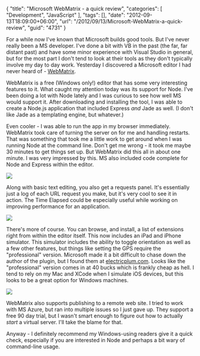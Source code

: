 {
	"title": "Microsoft WebMatrix - a quick review",
	"categories": [
		"Development",
		"JavaScript"
	],
	"tags": [],
	"date": "2012-09-13T18:09:00+06:00",
	"url": "/2012/09/13/Microsoft-WebMatrix-a-quick-review",
	"guid": "4731"
}

For a while now I've known that Microsoft builds good tools. But I've never really been a MS developer. I've done a bit with VB in the past (the far, far distant past) and have some minor experience with Visual Studio in general, but for the most part I don't tend to look at their tools as they don't typically involve my day to day work. Yesterday I discovered a Microsoft editor I had never heard of - <a href="http://www.microsoft.com/web/webmatrix/">WebMatrix</a>.
<!--more-->
WebMatrix is a free (Windows only!) editor that has some very interesting features to it. What caught my attention today was its support for Node. I've been doing a lot with Node lately and I was curious to see how well MS would support it. After downloading and installing the tool, I was able to create a Node.js application that included Express <i>and</i> Jade as well. (I don't like Jade as a templating engine, but whatever.)

Even cooler - I was able to run the app in my browser immediately. WebMatrix took care of turning the server on for me and handling restarts. That was something that took me a little work to get around when I was running Node at the command line. Don't get me wrong - it took me maybe 30 minutes to get things set up. But WebMatrix did this all in about one minute. I was very impressed by this. MS also included code complete for Node and Express within the editor. 

<img src="https://static.raymondcamden.com/images/ScreenClip118.png" />

Along with basic text editing, you also get a requests panel. It's essentially just a log of each URL request you make, but it's very cool to see it in action. The Time Elapsed could be especially useful while working on improving performance for an application.

<img src="https://static.raymondcamden.com/images/ScreenClip119.png" />

There's more of course. You can browse, and install, a list of extensions right from within the editor itself. This now includes an iPad and iPhone simulator. This simulator includes the ability to toggle orientation as well as a few other features, but things like setting the GPS require the "professional" version. Microsoft made it a bit difficult to chase down the author of the plugin, but I found them at <a href="http://www.electricplum.com">electricplum.com</a>. Looks like the "professional" version comes in at 40 bucks which is frankly cheap as hell. I tend to rely on my Mac and XCode when I simulate iOS devices, but this looks to be a great option for Windows machines.

<img src="https://static.raymondcamden.com/images/ScreenClip120.png" />

WebMatrix also supports publishing to a remote web site. I tried to work with MS Azure, but ran into multiple issues so I just gave up. They support a free 90 day trial, but I wasn't smart enough to figure out how to actually <i>start</i> a virtual server. I'll take the blame for that.

Anyway - I definitely recommend my Windows-using readers give it a quick check, especially if you are interested in Node and perhaps a bit wary of command-line usage.